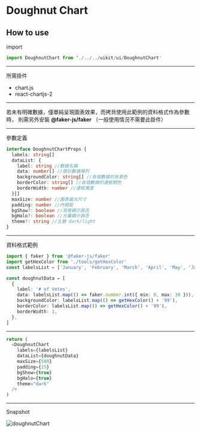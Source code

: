 # Doughnut Chart 

## How to use

import

```typescript
import DoughnutChart from ‘./../../uikit/ui/DoughnutChart'
```
---
所需掛件
- chart.js
- react-chartjs-2
---
若未有明確數據，僅單純呈現圖表效果，而拷貝使用此範例的資料格式作為參數時，
則需另外安裝 **@faker-js/faker** （一般使用情況不需要此掛件）

---

參數定義
```typescript
interface DoughnutChartProps {
  labels: string[]
  dataList: {
    label: string //數據名稱
    data: number[] //個別數據陣列
    backgroundColor: string[] //各個數據的背景色
    borderColor: string[] //各個數據的邊框顏色
    borderWidth: number //邊框寬度
  }[]
  maxSize: number //圖表最大尺寸
  padding: number //內間距
  bgShow?: boolean //背景顯示與否
  bgHalo?: boolean //光暈顯示與否
  theme?: string //主題 dark/light
}
```
---
資料格式範例
```typescript
import { faker } from '@faker-js/faker'
import getHexColor from './tools/getHexColor'
const labelsList = ['January', 'February', 'March', 'April', 'May', 'June', 'July']

const doughnutData = [
  {
    label: '# of Votes',
    data: labelsList.map(() => faker.number.int({ min: 0, max: 30 })),
    backgroundColor: labelsList.map(() => getHexColor() + '99'),
    borderColor: labelsList.map(() => getHexColor() + '99'),
    borderWidth: 1,
  },
]

```
---


```typescript
return (
  <DoughnutChart
    labels={labelsList}
    dataList={doughnutData}
    maxSize={500}
    padding={15}
    bgShow={true}
    bgHalo={true}
    theme="dark"
  />
)
```
---

Snapshot

![doughnutChart](./doughnutChart.png)